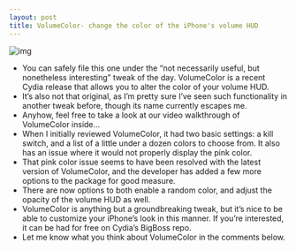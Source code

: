 ```yaml
---
layout: post
title: VolumeColor- change the color of the iPhone's volume HUD
---
```

![img](http://media.idownloadblog.com/wp-content/uploads/2012/05/VolumeColor.jpg)
* You can safely file this one under the “not necessarily useful, but nonetheless interesting” tweak of the day. VolumeColor is a recent Cydia release that allows you to alter the color of your volume HUD.
* It’s also not that original, as I’m pretty sure I’ve seen such functionality in another tweak before, though its name currently escapes me.
* Anyhow, feel free to take a look at our video walkthrough of VolumeColor inside…
* When I initially reviewed VolumeColor, it had two basic settings: a kill switch, and a list of a little under a dozen colors to choose from. It also has an issue where it would not properly display the pink color.
* That pink color issue seems to have been resolved with the latest version of VolumeColor, and the developer has added a few more options to the package for good measure.
* There are now options to both enable a random color, and adjust the opacity of the volume HUD as well.
* VolumeColor is anything but a groundbreaking tweak, but it’s nice to be able to customize your iPhone’s look in this manner. If you’re interested, it can be had for free on Cydia’s BigBoss repo.
* Let me know what you think about VolumeColor in the comments below.

